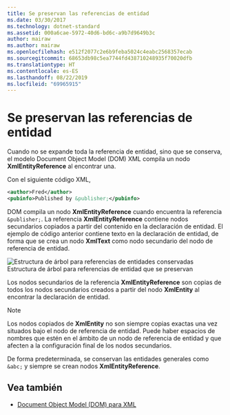```yaml
---
title: Se preservan las referencias de entidad
ms.date: 03/30/2017
ms.technology: dotnet-standard
ms.assetid: 000a6cae-5972-40d6-bd6c-a9b7d9649b3c
author: mairaw
ms.author: mairaw
ms.openlocfilehash: e512f2077c2e6b9feba5024c4eabc2568357ecab
ms.sourcegitcommit: 68653db98c5ea7744fd438710248935f70020dfb
ms.translationtype: HT
ms.contentlocale: es-ES
ms.lasthandoff: 08/22/2019
ms.locfileid: "69965915"
---
```

# <a name="entity-references-are-preserved"></a>Se preservan las referencias de entidad
Cuando no se expande toda la referencia de entidad, sino que se conserva, el modelo Document Object Model (DOM) XML compila un nodo **XmlEntityReference** al encontrar una.  
  
 Con el siguiente código XML,  
  
```xml  
<author>Fred</author>  
<pubinfo>Published by &publisher;</pubinfo>  
```  
  
 DOM compila un nodo **XmlEntityReference** cuando encuentra la referencia `&publisher;`. La referencia **XmlEntityReference** contiene nodos secundarios copiados a partir del contenido en la declaración de entidad. El ejemplo de código anterior contiene texto en la declaración de entidad, de forma que se crea un nodo **XmlText** como nodo secundario del nodo de referencia de entidad.  
  
 ![Estructura de árbol para referencias de entidades conservadas](../../../../docs/standard/data/xml/media/xmlentityref-notexpanded-nodes.gif "xmlentityref_notexpanded_nodes")  
Estructura de árbol para referencias de entidad que se preservan  
  
 Los nodos secundarios de la referencia **XmlEntityReference** son copias de todos los nodos secundarios creados a partir del nodo **XmlEntity** al encontrar la declaración de entidad.  
  
> [!NOTE]
> Los nodos copiados de **XmlEntity** no son siempre copias exactas una vez situados bajo el nodo de referencia de entidad. Puede haber espacios de nombres que estén en el ámbito de un nodo de referencia de entidad y que afecten a la configuración final de los nodos secundarios.  
  
 De forma predeterminada, se conservan las entidades generales como `&abc;` y siempre se crean nodos **XmlEntityReference**.  
  
## <a name="see-also"></a>Vea también

- [Document Object Model (DOM) para XML](../../../../docs/standard/data/xml/xml-document-object-model-dom.md)
